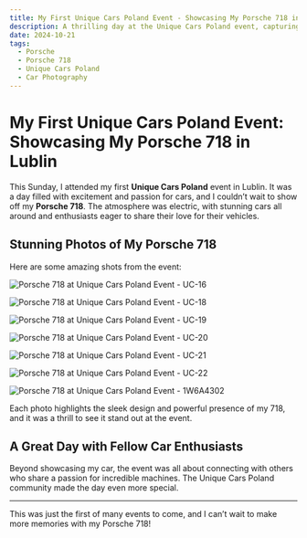 ```yaml
---
title: My First Unique Cars Poland Event - Showcasing My Porsche 718 in Lublin
description: A thrilling day at the Unique Cars Poland event, capturing the beauty of my Porsche 718.
date: 2024-10-21
tags:
  - Porsche
  - Porsche 718
  - Unique Cars Poland
  - Car Photography
---
```


# My First Unique Cars Poland Event: Showcasing My Porsche 718 in Lublin

This Sunday, I attended my first **Unique Cars Poland** event in Lublin. It was a day filled with excitement and passion for cars, and I couldn’t wait to show off my **Porsche 718**. The atmosphere was electric, with stunning cars all around and enthusiasts eager to share their love for their vehicles.

## Stunning Photos of My Porsche 718

Here are some amazing shots from the event:

![Porsche 718 at Unique Cars Poland Event - UC-16](/img/UC-16.jpg)

![Porsche 718 at Unique Cars Poland Event - UC-18](/img/UC-18.jpg)

![Porsche 718 at Unique Cars Poland Event - UC-19](/img/UC-19.jpg)

![Porsche 718 at Unique Cars Poland Event - UC-20](/img/UC-20.jpg)

![Porsche 718 at Unique Cars Poland Event - UC-21](/img/UC-21.jpg)

![Porsche 718 at Unique Cars Poland Event - UC-22](/img/UC-22.jpg)

![Porsche 718 at Unique Cars Poland Event - 1W6A4302](/img/1W6A4302.jpg)

Each photo highlights the sleek design and powerful presence of my 718, and it was a thrill to see it stand out at the event.

## A Great Day with Fellow Car Enthusiasts

Beyond showcasing my car, the event was all about connecting with others who share a passion for incredible machines. The Unique Cars Poland community made the day even more special.

---

This was just the first of many events to come, and I can’t wait to make more memories with my Porsche 718!
